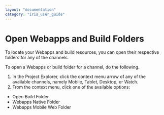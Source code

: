 ```yaml
---
layout: "documentation"
category: "iris_user_guide"
---
```

                         


Open Webapps and Build Folders
==============================

To locate your Webapps and build resources, you can open their respective folders for any of the channels.

To open a Webapps or build folder for a channel, do the following.

1.  In the Project Explorer, click the context menu arrow of any of the available channels, namely Mobile, Tablet, Desktop, or Watch.
2.  From the context menu, click one of the available options:

*   Open Build Folder
*   Webapps Native Folder
*   Webapps Mobile Web Folder
